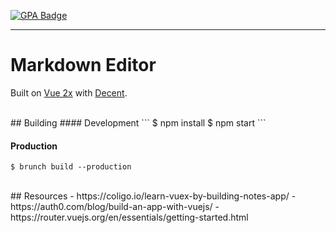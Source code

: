 [![GPA Badge](https://codeclimate.com/github/chrsgrffth/markdown-editor/badges/gpa.svg)](https://codeclimate.com/github/chrsgrffth/markdown-editor)

---

# Markdown Editor

Built on [Vue 2x](https://github.com/vuejs/vue) with [Decent](https://github.com/octopuscreative/decent-scss).

<br>
## Building
#### Development
```
$ npm install
$ npm start
```

#### Production
```
$ brunch build --production
```

<br>
## Resources
- https://coligo.io/learn-vuex-by-building-notes-app/
- https://auth0.com/blog/build-an-app-with-vuejs/
- https://router.vuejs.org/en/essentials/getting-started.html
